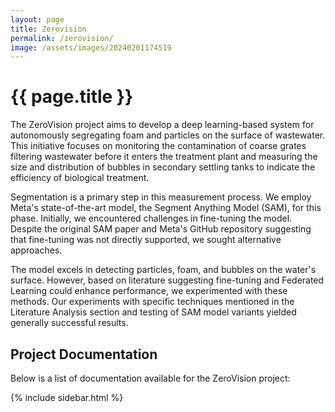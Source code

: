 ```yaml
---
layout: page
title: Zerovision
permalink: /zerovision/
image: /assets/images/20240201174519
---
```


# {{ page.title }}

The ZeroVision project aims to develop a deep learning-based system for autonomously segregating foam and particles on the surface of wastewater. This initiative focuses on monitoring the contamination of coarse grates filtering wastewater before it enters the treatment plant and measuring the size and distribution of bubbles in secondary settling tanks to indicate the efficiency of biological treatment.

Segmentation is a primary step in this measurement process. We employ Meta's state-of-the-art model, the Segment Anything Model (SAM), for this phase. Initially, we encountered challenges in fine-tuning the model. Despite the original SAM paper and Meta's GitHub repository suggesting that fine-tuning was not directly supported, we sought alternative approaches.

The model excels in detecting particles, foam, and bubbles on the water's surface. However, based on literature suggesting fine-tuning and Federated Learning could enhance performance, we experimented with these methods. Our experiments with specific techniques mentioned in the Literature Analysis section and testing of SAM model variants yielded generally successful results.

## Project Documentation

Below is a list of documentation available for the ZeroVision project:


{% include sidebar.html %}


